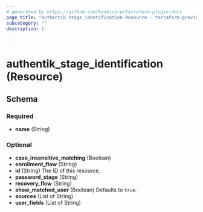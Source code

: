 ```yaml
---
# generated by https://github.com/hashicorp/terraform-plugin-docs
page_title: "authentik_stage_identification Resource - terraform-provider-authentik"
subcategory: ""
description: |-
  
---
```


# authentik_stage_identification (Resource)





<!-- schema generated by tfplugindocs -->
## Schema

### Required

- **name** (String)

### Optional

- **case_insensitive_matching** (Boolean)
- **enrollment_flow** (String)
- **id** (String) The ID of this resource.
- **password_stage** (String)
- **recovery_flow** (String)
- **show_matched_user** (Boolean) Defaults to `true`.
- **sources** (List of String)
- **user_fields** (List of String)


